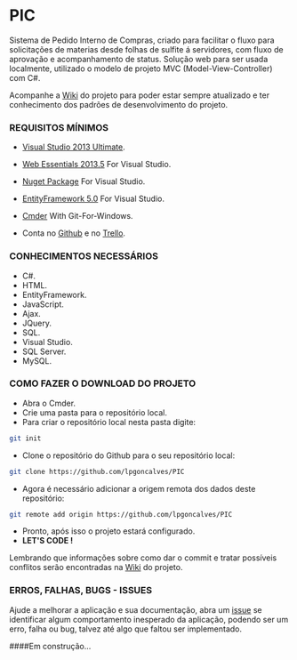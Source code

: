 # PIC
Sistema de Pedido Interno de Compras, criado para facilitar o fluxo para solicitações de materias desde folhas de sulfite á servidores, com fluxo de aprovação e acompanhamento de status.
Solução web para ser usada localmente, utilizado o modelo de projeto MVC (Model-View-Controller) com C#.

Acompanhe a [Wiki](https://github.com/lpgoncalves/PIC/wiki) do projeto para poder estar sempre atualizado e ter conhecimento dos padrões de desenvolvimento do projeto.

### REQUISITOS MÍNIMOS
- [Visual Studio 2013 Ultimate](https://www.microsoft.com/pt-br/download/details.aspx?id=48129).

- [Web Essentials 2013.5](https://visualstudiogallery.msdn.microsoft.com/56633663-6799-41d7-9df7-0f2a504ca361) For Visual Studio.
 
- [Nuget Package](https://visualstudiogallery.msdn.microsoft.com/4ec1526c-4a8c-4a84-b702-b21a8f5293ca) For Visual Studio.
 
- [EntityFramework 5.0](https://www.nuget.org/packages/EntityFramework/5.0.0) For Visual Studio.

- [Cmder](http://cmder.net/) With Git-For-Windows.

- Conta no [Github](https://github.com) e no [Trello](https://trello.com).

### CONHECIMENTOS NECESSÁRIOS
- C#.
- HTML.
- EntityFramework.
- JavaScript.
- Ajax.
- JQuery.
- SQL.
- Visual Studio.
- SQL Server.
- MySQL.

### COMO FAZER O DOWNLOAD DO PROJETO
- Abra o Cmder.
- Crie uma pasta para o repositório local.
- Para criar o repositório local nesta pasta digite:
```sh
git init
```
- Clone o repositório do Github para o seu repositório local:
```sh
git clone https://github.com/lpgoncalves/PIC
```
- Agora é necessário adicionar a origem remota dos dados deste repositório:
```sh
git remote add origin https://github.com/lpgoncalves/PIC
```
- Pronto, após isso o projeto estará configurado.
- **LET'S CODE !**

Lembrando que informações sobre como dar o commit e tratar possíveis conflitos serão encontradas na [Wiki](https://github.com/lpgoncalves/PIC/wiki) do projeto.

### ERROS, FALHAS, BUGS - ISSUES
Ajude a melhorar a aplicação e sua documentação, abra um [issue](https://github.com/lpgoncalves/PIC/issues/new) se identificar algum comportamento inesperado da aplicação, podendo ser um erro, falha ou bug, talvez até algo que faltou ser implementado.

####Em construção...
